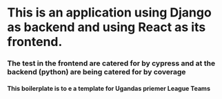 # This is an application using Django as backend and using React as its frontend.

### The test in the frontend are catered for by cypress and at the backend (python) are being catered for by coverage

#### This boilerplate is to e a template for Ugandas priemer League Teams